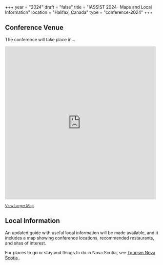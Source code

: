 +++
year = "2024"
draft = "false"
title = "IASSIST 2024- Maps and Local Information"
location = "Halifax, Canada"
type = "conference-2024"
+++

## Conference Venue

The conference will take place in...

<div class="map" style="padding:0">
    <style>
      .mapFrame {
        overflow:hidden;
        background:none!important;
        height:500px;
        width:99%;
      }
    </style>
  <div class="mapFrame">
    <iframe width="99%" height="500" frameborder="0" scrolling="no" marginheight="0" marginwidth="0" src="https://www.openstreetmap.org/export/embed.html?bbox=-63.75434875488282%2C44.56552335655411%2C-63.43299865722656%2C44.73258898857743&amp;layer=mapnik"></iframe>
  </div>
</div>

<small><a href="https://www.openstreetmap.org/#map=12/44.6491/-63.5937" target="_blank" title="Opens a new tab">View Larger Map<i class="fas fa-external-link-alt"></i></a></small>

## Local Information

An updated guide with useful local information will be made available, and it includes a map showing conference locations, recommended restaurants, and sites of interest.

For places to go or stay and things to do in Nova Scotia, see [Tourism Nova Scotia <i class="fas fa-external-link-alt"></i>](https://www.novascotia.com/).